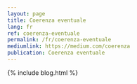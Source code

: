 ```yaml
---
layout: page
title: Coerenza eventuale
lang: fr
ref: coerenza-eventuale
permalink: /fr/coerenza-eventuale
mediumlink: https://medium.com/coerenza
publication: Coerenza eventuale
---
```


{% include blog.html %}
